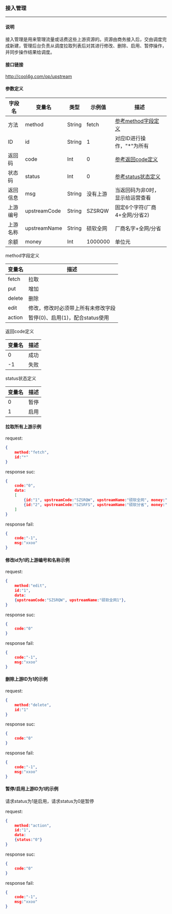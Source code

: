 ### 接入管理

***

#### 说明

接入管理是用来管理流量或话费这些上游资源的。资源由商务接入后，交由调度完成新建，管理后台负责从调度拉取列表后对其进行修改、删除、启用、暂停操作，并同步操作结果给调度。

#### 接口链接

http://cool4g.com/op/upstream

#### 参数定义

|  字段名  |  变量名  |  类型  |  示例值  |  描述  |
|---------|----------|-------|----------|-------|
|  方法	  |  method  | String | fetch   | [参考method字段定义](#jumpmethod) |
|  ID     |  id      | String | 1       | 对应ID进行操作，"*"为所有   |
|  返回码  | code    | Int    | 0       | [参考返回code定义](#jumpcode) |
|  状态码  | status  | Int    | 0       | [参考status状态定义](#jumpstatus) |
| 返回信息 | msg     | String | 没有上游 | 当返回码为非0时，显示给运营查看 |
| 上游编号 | upstreamCode | String | SZSRQW | 固定6个字符(厂商4+全网/分省2) |
| 上游名称 | upstreamName | String | 硕软全网 | 厂商名字+全网/分省 |
| 余额    |  money  |  Int  | 1000000 | 单位元 |

<span id="jumpmethod">method字段定义</span>

| 变量名	  | 描述                              |
| ------- | --------------------------------- |
| fetch	  | 拉取                              |
| put	    | 增加                              |
| delete	| 删除                              |
| edit	  | 修改，修改时必须带上所有未修改字段   |
| action	| 暂停(0)、启用(1)，配合status使用    |

<span id="jumpcode">返回code定义</span>

| 变量名	| 描述       |
| ----- | ---------- |
| 0	    | 成功       |
| -1	  | 失败       |

<span id="jumpstatus">status状态定义</span>

| 变量名	| 描述       |
| ----- | ---------- |
| 0	    | 暂停       |
| 1	    | 启用       |

#### 拉取所有上游示例

request:
```json
{
    method:"fetch",
    id:"*"
}
```
response suc:
```json
{
    code:"0",
    data:
    [
        {id:"1", upstreamCode:"SZSRQW", upstreamName:"硕软全网", money:"10000", status:"1"},
        {id:"2", upstreamCode:"SZSRFS", upstreamName:"硕软分省", money:"10000", status:"1"}
    ]
}
```
response fail:
```json
{
    code:"-1",
    msg:"xxoo"
}
```

#### 修改id为1的上游编号和名称示例

request:
```json
{
    method:"edit",
    id:"1",
    data:
    {upstreamCode:"SZSRQW", upstreamName:"硕软全网1"},
}
```
response suc:
```json
{
    code:"0"
}
```
response fail:
```json
{
    code:"-1",
    msg:"xxoo"
}
```

#### 删除上游ID为1的示例

request:
```json
{
    method:"delete",
    id:"1"
}
```
response suc:
```json
{
    code:"0"
}
```
response fail:
```json
{
    code:"-1",
    msg:"xxoo"
}
```

#### 暂停/启用上游ID为1的示例

请求status为1是启用，请求status为0是暂停

request:
```json
{
    method:"action",
    id:"1",
    data:
    {status:"0"}
}
```
response suc:
```json
{
    code:"0"
}
```
response fail:
```json
{
    code:"-1",
    msg:"xxoo"
}
```
